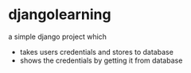# djangolearning


a simple django project which 
* takes users credentials and stores to database 
* shows the credentials by getting it from database

